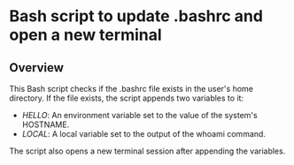 # Bash script to update .bashrc and open a new terminal

## Overview
This Bash script checks if the .bashrc file exists in the user's home directory. If the file exists, the script appends two variables to it:
- *HELLO*: An environment variable set to the value of the system's HOSTNAME.
- *LOCAL*: A local variable set to the output of the whoami command.

The script also opens a new terminal session after appending the variables.
